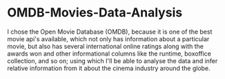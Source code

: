 # OMDB-Movies-Data-Analysis
I chose the Open Movie Database (OMDB), because it is one of the best movie api's available, which not only has information about a particular movie, but also has several international online ratings along with the awards won and other informational columns like the runtime, boxoffice collection, and so on; using which I'll be able to analyse the data and infer relative information from it about the cinema industry around the globe.
